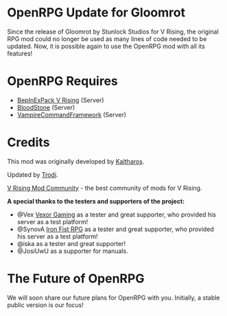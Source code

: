 # OpenRPG Update for Gloomrot

Since the release of Gloomrot by Stunlock Studios for V Rising, the original RPG mod could no longer be used as many lines of code needed to be updated. Now, it is possible again to use the OpenRPG mod with all its features!

# OpenRPG Requires

- [BepInExPack V Rising](https://v-rising.thunderstore.io/package/BepInEx/BepInExPack_V_Rising/) (Server)
- [BloodStone](https://v-rising.thunderstore.io/package/deca/Bloodstone/) (Server)
- [VampireCommandFramework](https://v-rising.thunderstore.io/package/deca/VampireCommandFramework/) (Server)

# Credits

This mod was originally developed by [Kaltharos](https://github.com/Kaltharos).

Updated by [Trodi](https://github.com/oscarpedrero).

[V Rising Mod Community](https://discord.gg/vrisingmods) - the best community of mods for V Rising.

**A special thanks to the testers and supporters of the project:**

- @Vex [Vexor Gaming](https://discord.gg/rxaTBzjuMc) as a tester and great supporter, who provided his server as a test platform!
- @SynovA [Iron Fist RPG](https://discord.gg/iron-fist-rpg) as a tester and great supporter, who provided his server as a test platform!
- @iska as a tester and great supporter!
- @JosiUwU as a supporter for manuals.

# The Future of OpenRPG

We will soon share our future plans for OpenRPG with you. Initially, a stable public version is our focus!